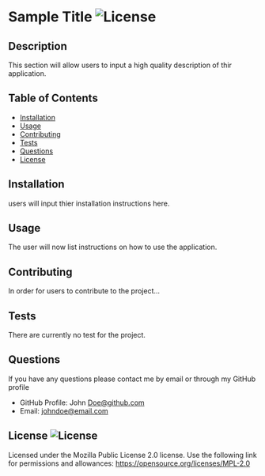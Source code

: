 # Sample Title ![License](https://img.shields.io/badge/License-MPL%202.0-brightgreen.svg)

## Description
This section will allow users to input a high quality description of thir application.

## Table of Contents
        
- [Installation](#installation)
- [Usage](#usage)
- [Contributing](#Contributing)
- [Tests](#Tests)
- [Questions](#Questions)
- [License](#license)
        
## Installation     
users will input thier installation instructions here.
        
## Usage
The user will now list instructions on how to use the application.
        
## Contributing       
In order for users to contribute to the project...
        
## Tests        
There are currently no test for the project.
        
## Questions       
If you have any questions please contact me by email or through my GitHub profile
        
* GitHub Profile: John Doe@github.com
* Email: johndoe@email.com
        
## License ![License](https://img.shields.io/badge/License-MPL%202.0-brightgreen.svg)     
Licensed under the Mozilla Public License 2.0 license. Use the following link for permissions and allowances:
https://opensource.org/licenses/MPL-2.0